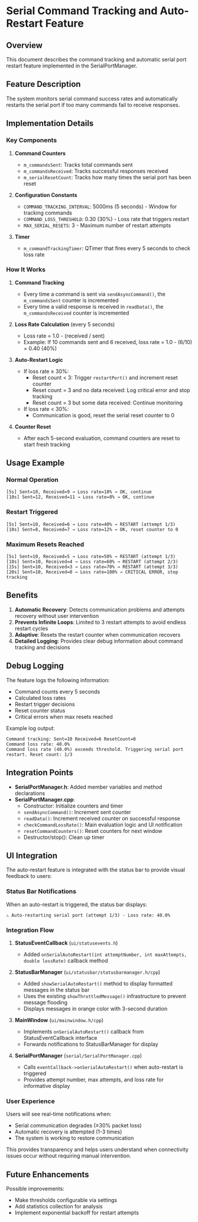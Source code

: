 # Serial Command Tracking and Auto-Restart Feature

## Overview
This document describes the command tracking and automatic serial port restart feature implemented in the SerialPortManager.

## Feature Description
The system monitors serial command success rates and automatically restarts the serial port if too many commands fail to receive responses.

## Implementation Details

### Key Components

1. **Command Counters**
   - `m_commandsSent`: Tracks total commands sent
   - `m_commandsReceived`: Tracks successful responses received
   - `m_serialResetCount`: Tracks how many times the serial port has been reset

2. **Configuration Constants**
   - `COMMAND_TRACKING_INTERVAL`: 5000ms (5 seconds) - Window for tracking commands
   - `COMMAND_LOSS_THRESHOLD`: 0.30 (30%) - Loss rate that triggers restart
   - `MAX_SERIAL_RESETS`: 3 - Maximum number of restart attempts

3. **Timer**
   - `m_commandTrackingTimer`: QTimer that fires every 5 seconds to check loss rate

### How It Works

1. **Command Tracking**
   - Every time a command is sent via `sendAsyncCommand()`, the `m_commandsSent` counter is incremented
   - Every time a valid response is received in `readData()`, the `m_commandsReceived` counter is incremented

2. **Loss Rate Calculation** (every 5 seconds)
   - Loss rate = 1.0 - (received / sent)
   - Example: If 10 commands sent and 6 received, loss rate = 1.0 - (6/10) = 0.40 (40%)

3. **Auto-Restart Logic**
   - If loss rate ≥ 30%:
     - Reset count < 3: Trigger `restartPort()` and increment reset counter
     - Reset count = 3 and no data received: Log critical error and stop tracking
     - Reset count = 3 but some data received: Continue monitoring
   - If loss rate < 30%:
     - Communication is good, reset the serial reset counter to 0

4. **Counter Reset**
   - After each 5-second evaluation, command counters are reset to start fresh tracking

## Usage Example

### Normal Operation
```
[5s] Sent=10, Received=9 → Loss rate=10% → OK, continue
[10s] Sent=12, Received=11 → Loss rate=8% → OK, continue
```

### Restart Triggered
```
[5s] Sent=10, Received=6 → Loss rate=40% → RESTART (attempt 1/3)
[10s] Sent=8, Received=7 → Loss rate=12% → OK, reset counter to 0
```

### Maximum Resets Reached
```
[5s] Sent=10, Received=5 → Loss rate=50% → RESTART (attempt 1/3)
[10s] Sent=10, Received=4 → Loss rate=60% → RESTART (attempt 2/3)
[15s] Sent=10, Received=3 → Loss rate=70% → RESTART (attempt 3/3)
[20s] Sent=10, Received=0 → Loss rate=100% → CRITICAL ERROR, stop tracking
```

## Benefits

1. **Automatic Recovery**: Detects communication problems and attempts recovery without user intervention
2. **Prevents Infinite Loops**: Limited to 3 restart attempts to avoid endless restart cycles
3. **Adaptive**: Resets the restart counter when communication recovers
4. **Detailed Logging**: Provides clear debug information about command tracking and decisions

## Debug Logging

The feature logs the following information:
- Command counts every 5 seconds
- Calculated loss rates
- Restart trigger decisions
- Reset counter status
- Critical errors when max resets reached

Example log output:
```
Command tracking: Sent=10 Received=6 ResetCount=0
Command loss rate: 40.0%
Command loss rate (40.0%) exceeds threshold. Triggering serial port restart. Reset count: 1/3
```

## Integration Points

- **SerialPortManager.h**: Added member variables and method declarations
- **SerialPortManager.cpp**: 
  - Constructor: Initialize counters and timer
  - `sendAsyncCommand()`: Increment sent counter
  - `readData()`: Increment received counter on successful response
  - `checkCommandLossRate()`: Main evaluation logic and UI notification
  - `resetCommandCounters()`: Reset counters for next window
  - Destructor/stop(): Clean up timer

## UI Integration

The auto-restart feature is integrated with the status bar to provide visual feedback to users:

### Status Bar Notifications

When an auto-restart is triggered, the status bar displays:
```
⚠️ Auto-restarting serial port (attempt 1/3) - Loss rate: 40.0%
```

### Integration Flow

1. **StatusEventCallback** (`ui/statusevents.h`)
   - Added `onSerialAutoRestart(int attemptNumber, int maxAttempts, double lossRate)` callback method

2. **StatusBarManager** (`ui/statusbar/statusbarmanager.h/cpp`)
   - Added `showSerialAutoRestart()` method to display formatted messages in the status bar
   - Uses the existing `showThrottledMessage()` infrastructure to prevent message flooding
   - Displays messages in orange color with 3-second duration

3. **MainWindow** (`ui/mainwindow.h/cpp`)
   - Implements `onSerialAutoRestart()` callback from StatusEventCallback interface
   - Forwards notifications to StatusBarManager for display

4. **SerialPortManager** (`serial/SerialPortManager.cpp`)
   - Calls `eventCallback->onSerialAutoRestart()` when auto-restart is triggered
   - Provides attempt number, max attempts, and loss rate for informative display

### User Experience

Users will see real-time notifications when:
- Serial communication degrades (≥30% packet loss)
- Automatic recovery is attempted (1-3 times)
- The system is working to restore communication

This provides transparency and helps users understand when connectivity issues occur without requiring manual intervention.

## Future Enhancements

Possible improvements:
- Make thresholds configurable via settings
- Add statistics collection for analysis
- Implement exponential backoff for restart attempts
